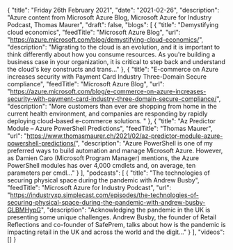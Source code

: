 {
  "title": "Friday 26th February 2021",
  "date": "2021-02-26",
  "description": "Azure content from Microsoft Azure Blog, Microsoft Azure for Industry Podcast, Thomas Maurer",
  "draft": false,
  "blogs": [
    {
      "title": "Demystifying cloud economics",
      "feedTitle": "Microsoft Azure Blog",
      "url": "https://azure.microsoft.com/blog/demystifying-cloud-economics/",
      "description": "Migrating to the cloud is an evolution, and it is important to think differently about how you consume resources. As you're building a business case in your organization, it is critical to step back and understand the cloud's key constructs and trans..."
    },
    {
      "title": "E-commerce on Azure increases security with Payment Card Industry Three-Domain Secure compliance",
      "feedTitle": "Microsoft Azure Blog",
      "url": "https://azure.microsoft.com/blog/e-commerce-on-azure-increases-security-with-payment-card-industry-three-domain-secure-compliance/",
      "description": "More customers than ever are shopping from home in the current health environment, and companies are responding by rapidly deploying cloud-based e-commerce solutions. "
    },
    {
      "title": "Az Predictor Module – Azure PowerShell Predictions",
      "feedTitle": "Thomas Maurer",
      "url": "https://www.thomasmaurer.ch/2021/02/az-predictor-module-azure-powershell-predictions/",
      "description": "Azure PowerShell is one of my preferred ways to build automation and manage Microsoft Azure. However, as Damien Caro (Microsoft Program Manager) mentions, the Azure PowerShell modules has over 4,000 cmdlets and, on average, ten parameters per cmdl..."
    }
  ],
  "podcasts": [
    {
      "title": "The technologies of securing physical space during the pandemic with Andrew Busby",
      "feedTitle": "Microsoft Azure for Industry Podcast",
      "url": "https://industryxp.simplecast.com/episodes/the-technologies-of-securing-physical-space-during-the-pandemic-with-andrew-busby-GLBMHypG",
      "description": "Acknowledging the pandemic in the UK is presenting some unique challenges. Andrew Busby, the founder of Retail Reflections and co-founder of SafePrem, talks about how is the pandemic is impacting retail in the UK and across the world and the digit..."
    }
  ],
  "videos": []
}